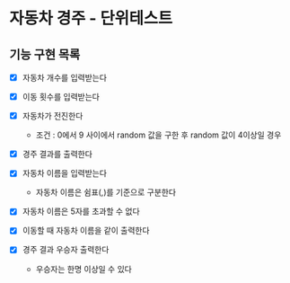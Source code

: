 # 자동차 경주 - 단위테스트

## 기능 구현 목록

- [X] 자동차 개수를 입력받는다
- [X] 이동 횟수를 입력받는다
- [X] 자동차가 전진한다
    - 조건 : 0에서 9 사이에서 random 값을 구한 후 random 값이 4이상일 경우
- [X]  경주 결과를 출력한다


- [X] 자동차 이름을 입력받는다
    - 자동차 이름은 쉼표(,)를 기준으로 구분한다
- [X] 자동차 이름은 5자를 초과할 수 없다
- [X] 이동할 때 자동차 이름을 같이 출력한다
- [X] 경주 결과 우승자 출력한다
    - 우승자는 한명 이상일 수 있다

